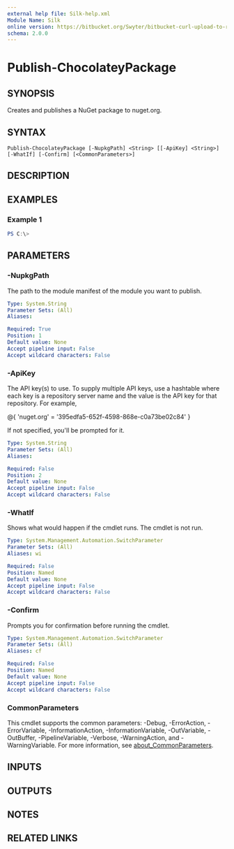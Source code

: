 ```yaml
---
external help file: Silk-help.xml
Module Name: Silk
online version: https://bitbucket.org/Swyter/bitbucket-curl-upload-to-repo-downloads
schema: 2.0.0
---
```


# Publish-ChocolateyPackage

## SYNOPSIS
Creates and publishes a NuGet package to nuget.org.

## SYNTAX

```
Publish-ChocolateyPackage [-NupkgPath] <String> [[-ApiKey] <String>] [-WhatIf] [-Confirm] [<CommonParameters>]
```

## DESCRIPTION


## EXAMPLES

### Example 1
```powershell
PS C:\> 
```



## PARAMETERS

### -NupkgPath
The path to the module manifest of the module you want to publish.

```yaml
Type: System.String
Parameter Sets: (All)
Aliases:

Required: True
Position: 1
Default value: None
Accept pipeline input: False
Accept wildcard characters: False
```

### -ApiKey
The API key(s) to use.
To supply multiple API keys, use a hashtable where each key is a repository server name and the value is the API key for that repository.
For example,

@{ 'nuget.org' = '395edfa5-652f-4598-868e-c0a73be02c84' }

If not specified, you'll be prompted for it.

```yaml
Type: System.String
Parameter Sets: (All)
Aliases:

Required: False
Position: 2
Default value: None
Accept pipeline input: False
Accept wildcard characters: False
```

### -WhatIf
Shows what would happen if the cmdlet runs.
The cmdlet is not run.

```yaml
Type: System.Management.Automation.SwitchParameter
Parameter Sets: (All)
Aliases: wi

Required: False
Position: Named
Default value: None
Accept pipeline input: False
Accept wildcard characters: False
```

### -Confirm
Prompts you for confirmation before running the cmdlet.

```yaml
Type: System.Management.Automation.SwitchParameter
Parameter Sets: (All)
Aliases: cf

Required: False
Position: Named
Default value: None
Accept pipeline input: False
Accept wildcard characters: False
```

### CommonParameters
This cmdlet supports the common parameters: -Debug, -ErrorAction, -ErrorVariable, -InformationAction, -InformationVariable, -OutVariable, -OutBuffer, -PipelineVariable, -Verbose, -WarningAction, and -WarningVariable. For more information, see [about_CommonParameters](http://go.microsoft.com/fwlink/?LinkID=113216).

## INPUTS

## OUTPUTS

## NOTES

## RELATED LINKS
